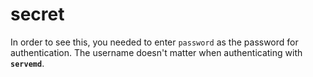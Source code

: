 # secret

In order to see this, you needed to enter `password` as the password for
authentication. The username doesn't matter when authenticating with
__`servemd`__.

